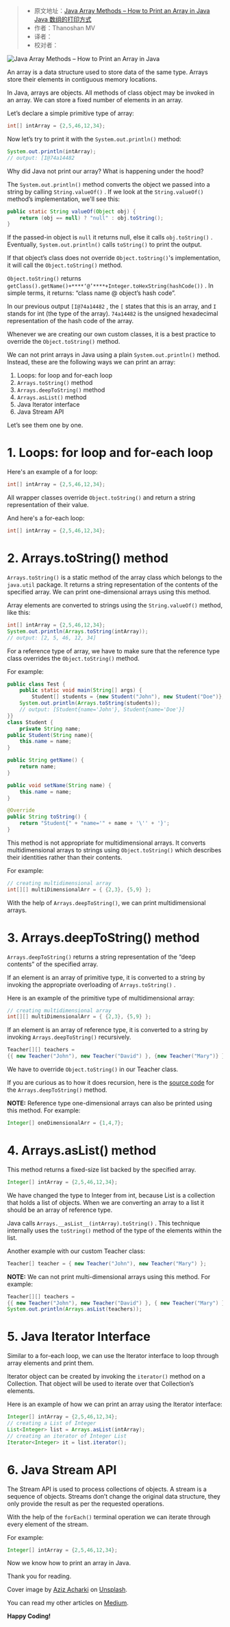> * 原文地址：[Java Array Methods – How to Print an Array in Java Java 数组的打印方式](https://www.freecodecamp.org/news/java-array-methods-how-to-print-an-array-in-java/)
> * 作者：Thanoshan MV
> * 译者：
> * 校对者：

![Java Array Methods – How to Print an Array in Java](https://www.freecodecamp.org/news/content/images/size/w2000/2020/07/Untitled-design--1-.png)

An array is a data structure used to store data of the same type. Arrays store their elements in contiguous memory locations.

In Java, arrays are objects. All methods of class object may be invoked in an array. We can store a fixed number of elements in an array.

Let’s declare a simple primitive type of array:

```Java
int[] intArray = {2,5,46,12,34};
```

Now let’s try to print it with the  `System.out.println()`  method:

```Java
System.out.println(intArray);
// output: [I@74a14482
```

Why did Java not print our array? What is happening under the hood?

The  `System.out.println()`  method converts the object we passed into a string by calling  `String.valueOf()`  . If we look at the  `String.valueOf()`  method’s implementation, we'll see this:

```Java
public static String valueOf(Object obj) {
    return (obj == null) ? "null" : obj.toString();
}
```

If the passed-in object is  `null`  it returns null, else it calls  `obj.toString()`  . Eventually,  `System.out.println()`  calls  `toString()`  to print the output.

If that object’s class does not override  `Object.toString()`'s implementation, it will call the  `Object.toString()`  method.

`Object.toString()`  returns  `getClass().getName()+****‘@’****+Integer.toHexString(hashCode())`  . In simple terms, it returns: “class name @ object’s hash code”.

In our previous output  `[I@74a14482`  , the  `[`  states that this is an array, and  `I`  stands for int (the type of the array).  `74a14482`  is the unsigned hexadecimal representation of the hash code of the array.

Whenever we are creating our own custom classes, it is a best practice to override the  `Object.toString()`  method.

We can not print arrays in Java using a plain  `System.out.println()`  method. Instead, these are the following ways we can print an array:

1.  Loops: for loop and for-each loop
2.  `Arrays.toString()`  method
3.  `Arrays.deepToString()`  method
4.  `Arrays.asList()`  method
5.  Java Iterator interface
6.  Java Stream API

Let’s see them one by one.

# 1\. Loops: for loop and for-each loop

Here's an example of a for loop:

```Java
int[] intArray = {2,5,46,12,34};


```

All wrapper classes override  `Object.toString()`  and return a string representation of their value.

And here's a for-each loop:

```Java
int[] intArray = {2,5,46,12,34};

```

# 2\. Arrays.toString() method

`Arrays.toString()`  is a static method of the array class which belongs to the  `java.util`  package. It returns a string representation of the contents of the specified array. We can print one-dimensional arrays using this method.

Array elements are converted to strings using the  `String.valueOf()`  method, like this:

```Java
int[] intArray = {2,5,46,12,34};
System.out.println(Arrays.toString(intArray));
// output: [2, 5, 46, 12, 34]
```

For a reference type of array, we have to make sure that the reference type class overrides the  `Object.toString()`  method.

For example:

```Java
public class Test {
    public static void main(String[] args) {
        Student[] students = {new Student("John"), new Student("Doe")};
    System.out.println(Arrays.toString(students));
    // output: [Student{name='John'}, Student{name='Doe'}]
}}
class Student {
    private String name;
public Student(String name){
    this.name = name;
}

public String getName() {
    return name;
}

public void setName(String name) {
    this.name = name;
}

@Override
public String toString() {
    return "Student{" + "name='" + name + '\'' + '}';
}
```

This method is not appropriate for multidimensional arrays. It converts multidimensional arrays to strings using  `Object.toString()`  which describes their identities rather than their contents.

For example:

```Java
// creating multidimensional array
int[][] multiDimensionalArr = { {2,3}, {5,9} };

```

With the help of  `Arrays.deepToString()`, we can print multidimensional arrays.

# 3\. Arrays.deepToString() method

`Arrays.deepToString()`  returns a string representation of the “deep contents” of the specified array.

If an element is an array of primitive type, it is converted to a string by invoking the appropriate overloading of  `Arrays.toString()`  .

Here is an example of the primitive type of multidimensional array:

```Java
// creating multidimensional array
int[][] multiDimensionalArr = { {2,3}, {5,9} };

```

If an element is an array of reference type, it is converted to a string by invoking  `Arrays.deepToString()`  recursively.

```Java
Teacher[][] teachers = 
{{ new Teacher("John"), new Teacher("David") }, {new Teacher("Mary")} };

```

We have to override  `Object.toString()`  in our Teacher class.

If you are curious as to how it does recursion, here is the  [source code][1]  for the  `Arrays.deepToString()`  method.

****NOTE:****  Reference type one-dimensional arrays can also be printed using this method. For example:

```Java
Integer[] oneDimensionalArr = {1,4,7};

```

# 4\. Arrays.asList() method

This method returns a fixed-size list backed by the specified array.

```Java
Integer[] intArray = {2,5,46,12,34};

```

We have changed the type to Integer from int, because List is a collection that holds a list of objects. When we are converting an array to a list it should be an array of reference type.

Java calls  `Arrays.__asList__(intArray).toString()`  . This technique internally uses the  `toString()`  method of the type of the elements within the list.

Another example with our custom Teacher class:

```Java
Teacher[] teacher = { new Teacher("John"), new Teacher("Mary") };

```

**NOTE:**  We can not print multi-dimensional arrays using this method. For example:

```Java
Teacher[][] teachers = 
{{ new Teacher("John"), new Teacher("David") }, { new Teacher("Mary") }};
System.out.println(Arrays.asList(teachers));

```

# 5\. Java Iterator Interface

Similar to a for-each loop, we can use the Iterator interface to loop through array elements and print them.

Iterator object can be created by invoking the  `iterator()`  method on a Collection. That object will be used to iterate over that Collection’s elements.

Here is an example of how we can print an array using the Iterator interface:

```Java
Integer[] intArray = {2,5,46,12,34};
// creating a List of Integer
List<Integer> list = Arrays.asList(intArray);
// creating an iterator of Integer List
Iterator<Integer> it = list.iterator();

```

# 6\. Java Stream API

The Stream API is used to process collections of objects. A stream is a sequence of objects. Streams don’t change the original data structure, they only provide the result as per the requested operations.

With the help of the  `forEach()`  terminal operation we can iterate through every element of the stream.

For example:

```Java
Integer[] intArray = {2,5,46,12,34};

```

Now we know how to print an array in Java.

Thank you for reading.

Cover image by  [Aziz Acharki][2]  on  [Unsplash][3].

You can read my other articles on  [Medium][4].

****Happy Coding!****

[1]: http://hg.openjdk.java.net/jdk8u/jdk8u/jdk/file/be44bff34df4/src/share/classes/java/util/Arrays.java#l4611
[2]: https://unsplash.com/@acharki95?utm_source=unsplash&utm_medium=referral&utm_content=creditCopyText
[3]: https://unsplash.com/?utm_source=unsplash&utm_medium=referral&utm_content=creditCopyText
[4]: https://medium.com/@mvthanoshan9/object-oriented-programming-principles-in-java-820919dced1a
